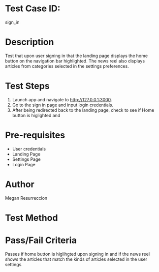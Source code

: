 
# Test Case ID:
sign_in

# Description
Test that upon user signing in that the landing page displays the home button on the navigation bar highlighted. The news reel also displays articles from categories selected in the settings preferences.

# Test Steps
1. Launch app and navigate to http://127.0.0.1:3000.
2. Go to the sign in page and input login credentials.
3. After being redirected back to the landing page, check to see if Home button is higlighted and 

# Pre-requisites
- User credentials
- Landing Page
- Settings Page
- Login Page

# Author
Megan Resurreccion

# Test Method


# Pass/Fail Criteria
Passes if home button is higlihgted upon signing in and if the news reel shows the articles that match the kinds of articles selected in the user settings.
